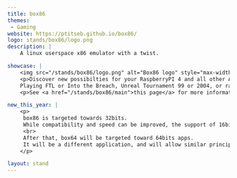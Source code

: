 ```yaml
---
title: box86
themes:
 - Gaming
website: https://ptitseb.github.io/box86/
logo: stands/box86/logo.png
description: |
    A linux userspace x86 emulator with a twist.

showcase: |
    <img src="/stands/box86/logo.png" alt="Box86 logo" style="max-width: 100%" />
    <p>Discover new possibilties for your RaspberryPI 4 and all other ARM SBC with box86.<br>
    Playing FTL or Into the Breach, Unreal Tournament 99 or 2004, or racing a few laps on Flatout (to name just a few) becomes possible on a small SBC.</p>
    <p>See <a href="/stands/box86/main">this page</a> for more informations.</p>

new_this_year: |
    <p>
     box86 is targeted towards 32bits.
     While compatibility and speed can be improved, the support of 16bits code (for Wine) is probably the last missing feature for box86.
     <br>
     After that, box64 will be targeted toward 64bits apps.
     It will be a different application, and will allow similar principles with native use of ARM64 native libs directly on x86_64 linux apps.
    </p>

layout: stand
---
```

